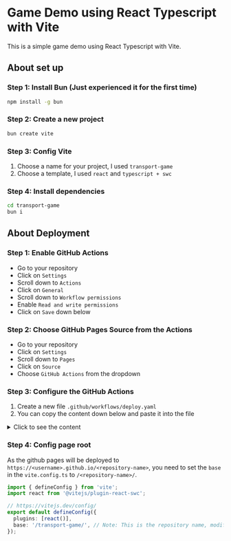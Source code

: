 # Game Demo using React Typescript with Vite

This is a simple game demo using React Typescript with Vite.

## About set up

### Step 1: Install Bun (Just experienced it for the first time)

```bash
npm install -g bun
```

### Step 2: Create a new project

```bash
bun create vite
```

### Step 3: Config Vite

1. Choose a name for your project, I used `transport-game`
2. Choose a template, I used `react` and `typescript + swc`

### Step 4: Install dependencies

```bash
cd transport-game
bun i
```

## About Deployment

### Step 1: Enable GitHub Actions
- Go to your repository
- Click on `Settings`
- Scroll down to `Actions`
- Click on `General`
- Scroll down to `Workflow permissions`
- Enable `Read and write permissions`
- Click on `Save` down below

### Step 2: Choose GitHub Pages Source from the Actions
- Go to your repository
- Click on `Settings`
- Scroll down to `Pages`
- Click on `Source`
- Choose `GitHub Actions` from the dropdown

### Step 3: Configure the GitHub Actions

1. Create a new file `.github/workflows/deploy.yaml`
2. You can copy the content down below and paste it into the file

<details>
<summary>Click to see the content</summary>

```yaml
name: deploy

on:
  push:
    branches: ["main"]
  workflow_dispatch:

permissions:
  contents: read
  pages: write
  id-token: write

concurrency:
  group: "pages"
  cancel-in-progress: false

jobs:
  deploy:
    environment:
      name: github-pages
      url: ${{ steps.deployment.outputs.page_url }}
    runs-on: ubuntu-latest
    steps:
      - name: Checkout
        uses: actions/checkout@v3

      - name: Setup Node.js v20.x
        uses: actions/setup-node@v1
        with:
          node-version: '20.x'

      - name: Install
        run: yarn install

      - name: Build
        run: yarn build

      - name: Setup Pages
        uses: actions/configure-pages@v3

      - name: Upload artifact
        uses: actions/upload-pages-artifact@v1
        with:
          path: 'dist'

      - name: Deploy to GitHub Pages
        id: deployment
        uses: actions/deploy-pages@v2
```
</details>

### Step 4: Config page root

As the github pages will be deployed to `https://<username>.github.io/<repository-name>`, you need to set the `base` in the `vite.config.ts` to `/<repository-name>/`.

```typescript
import { defineConfig } from 'vite';
import react from '@vitejs/plugin-react-swc';

// https://vitejs.dev/config/
export default defineConfig({
  plugins: [react()],
  base: '/transport-game/', // Note: This is the repository name, modify it to your own
});
```
